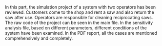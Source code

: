 In this part, the simulation project of a system with two operators has been reviewed. Customers come to the shop and rent a saw and also return the saw after use. Operators are responsible for cleaning reciprocating saws.
The raw code of the project can be seen in the main file.
In the sensitivity analysis file, based on different parameters, different conditions of the system have been examined.
In the PDF report, all the cases are mentioned comprehensively and completely.
